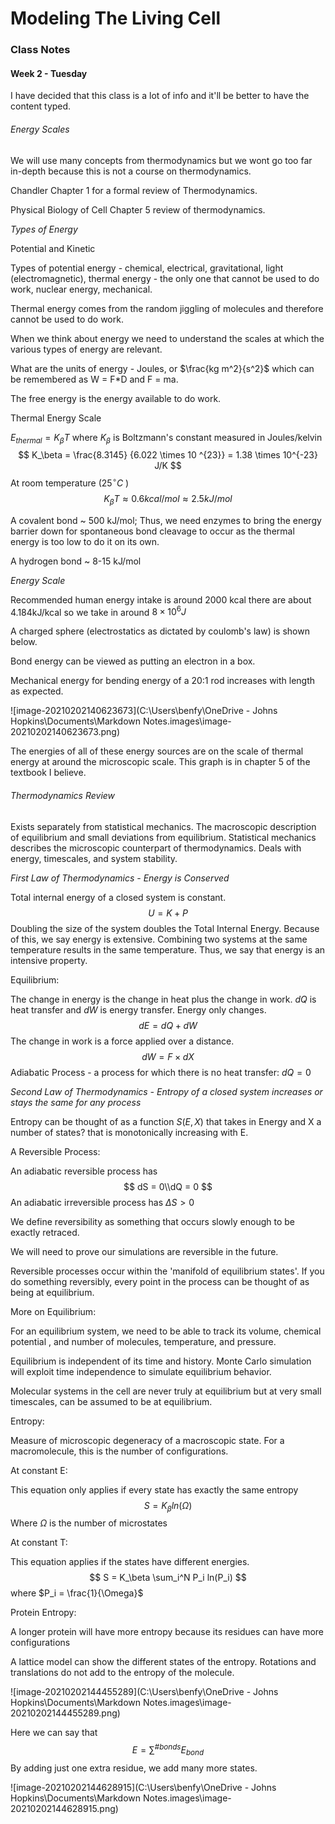 # Modeling The Living Cell

### Class Notes

#### Week 2 - Tuesday

I have decided that this class is a lot of info and it'll be better to have the content typed. 

###### Energy Scales

We will use many concepts from thermodynamics but we wont go too far in-depth because this is not a course on thermodynamics. 

Chandler Chapter 1 for a formal review of Thermodynamics.

Physical Biology of Cell Chapter 5 review of thermodynamics. 



*Types of Energy*

Potential and Kinetic

Types of potential energy - chemical, electrical, gravitational, light (electromagnetic), thermal energy - the only one that cannot be used to do work, nuclear energy, mechanical. 

Thermal energy comes from the random jiggling of molecules and therefore cannot be used to do work.  

When we think about energy we need to understand the scales at which the various types of energy are relevant.

What are the units of energy - Joules, or $\frac{kg m^2}{s^2}$ which can be remembered as W = F*D and F = ma. 

The free energy is the energy available to do work. 



Thermal Energy Scale

$E_{thermal} = K_\beta T$ where $K_\beta$ is Boltzmann's constant measured in Joules/kelvin
$$
K_\beta = \frac{8.3145} {6.022 \times 10 ^{23}} = 1.38 \times 10^{-23} J/K
$$
At room temperature (25$^\circ C$ )
$$
K_\beta T \approx 0.6 kcal/mol \approx 2.5 kJ/mol
$$


 A covalent bond ~ 500 kJ/mol; Thus, we need enzymes to bring the energy barrier down for spontaneous bond cleavage to occur as the thermal energy is too low to do it on its own.

A hydrogen bond ~ 8-15 kJ/mol



*Energy Scale*

Recommended human energy intake is around 2000 kcal there are about 4.184kJ/kcal so we take in around $8 \times 10^6J$

A charged sphere (electrostatics as dictated by coulomb's law) is shown below. 

Bond energy can be viewed as putting an electron in a box. 

Mechanical energy for bending energy of a 20:1 rod increases with length as expected. 

![image-20210202140623673](C:\Users\benfy\OneDrive - Johns Hopkins\Documents\Markdown Notes\.images\image-20210202140623673.png)

The energies of all of these energy sources are on the scale of thermal energy at around the microscopic scale. This graph is in chapter 5 of the textbook I believe.



###### Thermodynamics Review

Exists separately from statistical mechanics. The macroscopic description of equilibrium and small deviations from equilibrium. Statistical mechanics describes the microscopic counterpart of thermodynamics. Deals with energy, timescales, and system stability. 



*First Law of Thermodynamics - Energy is Conserved*

Total internal energy of a closed system is constant. 
$$
U = K + P
$$
Doubling the size of the system doubles the Total Internal Energy. Because of this, we say energy is extensive. Combining two systems at the same temperature results in the same temperature. Thus, we say that energy is an intensive property.

Equilibrium:

The change in energy is the change in heat plus the change in work. $dQ$ is heat transfer and $dW$ is energy transfer. Energy only changes. 
$$
dE = dQ + dW
$$
The change in work is a force applied over a distance.
$$
dW = F\times dX
$$
Adiabatic Process - a process for which there is no heat transfer: $dQ = 0$



*Second Law of Thermodynamics - Entropy of a closed system increases or stays the same for any process*

Entropy can be thought of as a function $S(E, X)$ that takes in Energy and X a number of states? that is monotonically increasing with E.



A Reversible Process:

An adiabatic reversible process has 
$$
dS = 0\\dQ = 0
$$
An adiabatic irreversible process has $\Delta S \gt 0$

We define reversibility as something that occurs slowly enough to be exactly retraced.

We will need to prove our simulations are reversible in the future.

Reversible processes occur within the 'manifold of equilibrium states'. If you do something reversibly, every point in the process can be thought of as being at equilibrium. 

More on Equilibrium:

For an equilibrium system, we need to be able to track its volume, chemical potential , and number of molecules, temperature, and pressure.

Equilibrium is independent of its time and history. Monte Carlo simulation will exploit time independence to simulate equilibrium behavior. 

Molecular systems in the cell are never truly at equilibrium but at very small timescales, can be assumed to be at equilibrium. 



Entropy:

Measure of microscopic degeneracy of a macroscopic state. For a macromolecule, this is the number of configurations. 

At constant E:

This equation only applies if every state has exactly the same entropy
$$
S = K_{\beta}ln(\Omega)
$$
Where $\Omega$ is the number of microstates

At constant T:

This equation applies if the states have different energies. 
$$
S = K_\beta \sum_i^N P_i ln(P_i)
$$
where $P_i = \frac{1}{\Omega}$ 



Protein Entropy:

A longer protein will have more entropy because its residues can have more configurations

A lattice model can show the different states of the entropy. Rotations and translations do not add to the entropy of the molecule. 

![image-20210202144455289](C:\Users\benfy\OneDrive - Johns Hopkins\Documents\Markdown Notes\.images\image-20210202144455289.png)

Here we can say that 
$$
E = \sum ^{\#bonds} E_{bond}
$$
By adding just one extra residue, we add many more states.

![image-20210202144628915](C:\Users\benfy\OneDrive - Johns Hopkins\Documents\Markdown Notes\.images\image-20210202144628915.png)

